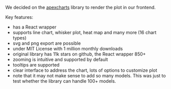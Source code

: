We decided on the [apexcharts](https://apexcharts.com/react-chart-demos/) library to render the plot in our frontend.

Key features:
- has a React wrapper
- supports line chart, whisker plot, heat map and many more (16 chart types)
- svg and png export are possible
- under MIT License with 1 million monthly downloads
- original library has 11k stars on github, the React wrapper 850+
- zooming is intuitive and supported by default
- tooltips are supported
- clear interface to address the chart, lots of options to customize plot
- note that it may not make sense to add so many models. This was just to test whether the library can handle 100+ models.
